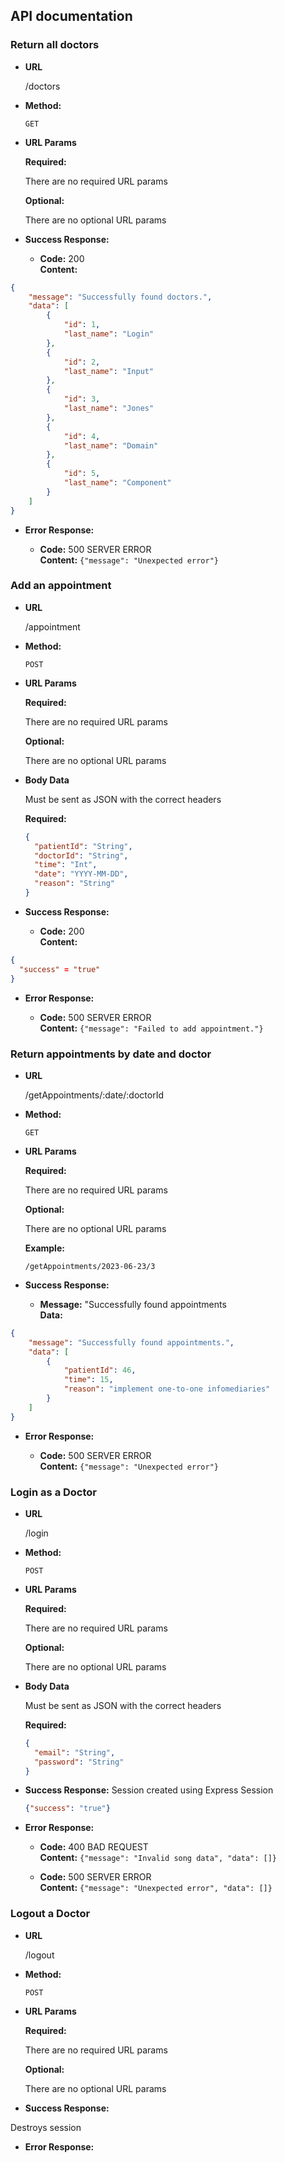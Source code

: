 ## API documentation

### Return all doctors

* **URL**

  /doctors

* **Method:**

  `GET`

* **URL Params**

  **Required:**

  There are no required URL params


  **Optional:**
  
  There are no optional URL params


* **Success Response:**

    * **Code:** 200 <br />
      **Content:** <br />

```json
{
    "message": "Successfully found doctors.",
    "data": [
        {
            "id": 1,
            "last_name": "Login"
        },
        {
            "id": 2,
            "last_name": "Input"
        },
        {
            "id": 3,
            "last_name": "Jones"
        },
        {
            "id": 4,
            "last_name": "Domain"
        },
        {
            "id": 5,
            "last_name": "Component"
        }
    ]
}
```

* **Error Response:**

  * **Code:** 500 SERVER ERROR <br />
    **Content:** `{"message": "Unexpected error"}`


### Add an appointment 

* **URL**

  /appointment

* **Method:**

  `POST`

* **URL Params**

  **Required:**

  There are no required URL params

  **Optional:**

  There are no optional URL params

* **Body Data**

  Must be sent as JSON with the correct headers

  **Required:**

    ```json
    {
      "patientId": "String",
      "doctorId": "String",
      "time": "Int",
      "date": "YYYY-MM-DD",
      "reason": "String"
    }
    ```
    
* **Success Response:**

    * **Code:** 200 <br />
      **Content:** <br />

```json
{
  "success" = "true"
}
```

* **Error Response:**

    * **Code:** 500 SERVER ERROR <br />
      **Content:** `{"message": "Failed to add appointment."}`

### Return appointments by date and doctor

* **URL**

  /getAppointments/:date/:doctorId

* **Method:**

  `GET`

* **URL Params**

  **Required:**

  There are no required URL params

  **Optional:**

  There are no optional URL params

  **Example:**

  `/getAppointments/2023-06-23/3`

* **Success Response:**

  * **Message:** "Successfully found appointments <br />
    **Data:** <br />

```json
{
    "message": "Successfully found appointments.",
    "data": [
        {
            "patientId": 46,
            "time": 15,
            "reason": "implement one-to-one infomediaries"
        }
    ]
}
```

* **Error Response:**

  * **Code:** 500 SERVER ERROR <br />
    **Content:** `{"message": "Unexpected error"}`

### Login as a Doctor

* **URL**

  /login

* **Method:**

  `POST`

* **URL Params**

  **Required:**

  There are no required URL params

  **Optional:**

  There are no optional URL params

* **Body Data**

  Must be sent as JSON with the correct headers

  **Required:**

    ```json
    {
      "email": "String",
      "password": "String"
    }
    ```

* **Success Response:**
Session created using Express Session

  ```json
  {"success": "true"}
  ```

* **Error Response:**

    * **Code:** 400 BAD REQUEST <br />
      **Content:** `{"message": "Invalid song data", "data": []}`

    * **Code:** 500 SERVER ERROR <br />
      **Content:** `{"message": "Unexpected error", "data": []}`


### Logout a Doctor

* **URL**

  /logout

* **Method:**

  `POST`

* **URL Params**

  **Required:**

  There are no required URL params

  **Optional:**

  There are no optional URL params

* **Success Response:**

Destroys session

* **Error Response:**

